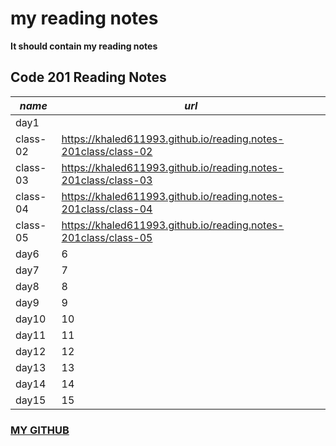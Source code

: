 # my reading notes
**It should contain my reading notes**


## Code 201 Reading Notes

| ***name***| ***url*** |
| --------- | -------------- |
| day1      |                |                                               
| class-02  |https://khaled611993.github.io/reading.notes-201class/class-02      |
| class-03  | https://khaled611993.github.io/reading.notes-201class/class-03     |             
| class-04  |    https://khaled611993.github.io/reading.notes-201class/class-04  |
| class-05  | https://khaled611993.github.io/reading.notes-201class/class-05     |
| day6      | 6              |
| day7      | 7              |
| day8      | 8              |
| day9      | 9              |
| day10     | 10             |
| day11     | 11             |
| day12     | 12             |
| day13     | 13             |
| day14     | 14             |
|day15      |15              |

### [MY GITHUB](https://github.com/khaled611993)

